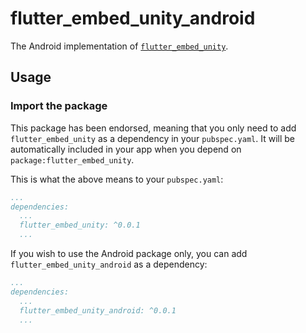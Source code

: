 # flutter_embed_unity_android

The Android implementation of [`flutter_embed_unity`][1].

## Usage

### Import the package

This package has been endorsed, meaning that you only need to add `flutter_embed_unity`
as a dependency in your `pubspec.yaml`. It will be automatically included in your app
when you depend on `package:flutter_embed_unity`.

This is what the above means to your `pubspec.yaml`:

```yaml
...
dependencies:
  ...
  flutter_embed_unity: ^0.0.1
  ...
```

If you wish to use the Android package only, you can add `flutter_embed_unity_android` as a
dependency:

```yaml
...
dependencies:
  ...
  flutter_embed_unity_android: ^0.0.1
  ...
```

[1]: ../flutter_embed_unity